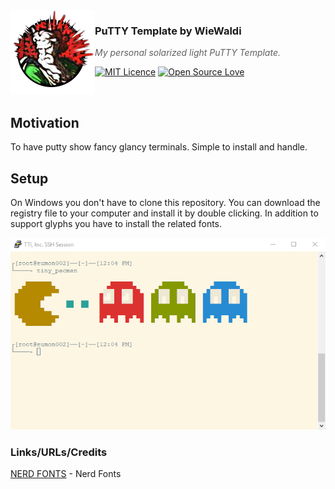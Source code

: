 <img src="https://raw.githubusercontent.com/WieWaldi/PuTTY-Template/master/img/RZ-Amper_Logo_135x135.png" align="left" width="135px" height="135px" />

### PuTTY Template by WieWaldi
> *My personal solarized light PuTTY Template.*

[![MIT Licence](https://badges.frapsoft.com/os/mit/mit.svg?v=103)](https://opensource.org/licenses/mit-license.php)
[![Open Source Love](https://badges.frapsoft.com/os/v1/open-source.svg?v=103)](https://opensource.org)

<br />

## Motivation
To have putty show fancy glancy terminals. Simple to install and handle.

## Setup
On Windows you don't have to clone this repository. You can download the
registry file to your computer and install it by double clicking. In addition to
support glyphs you have to install the related fonts.

[![putty](https://github.com/WieWaldi/PuTTY-Template/raw/master/img/putty.png)](#features)

 ### Links/URLs/Credits
 [NERD FONTS](https://github.com/ryanoasis/nerd-fonts) - Nerd Fonts
